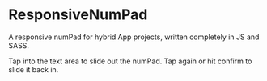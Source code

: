 # ResponsiveNumPad
A responsive numPad for hybrid App projects, written completely in JS and SASS.

Tap into the text area to slide out the numPad. 
Tap again or hit confirm to slide it back in.
